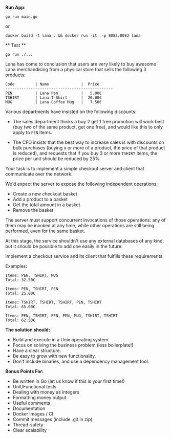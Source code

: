 **Run App**:
```
go run main.go
```
or
```
docker build -t lana . && docker run -it  -p 8082:8082 lana
```

** Test **
```
go run ./...
```



Lana has come to conclusion that users are very likely to buy awesome Lana merchandising from a physical store that sells the following 3 products:

```
Code         | Name              |  Price
-----------------------------------------------
PEN          | Lana Pen          |   5.00€
TSHIRT       | Lana T-Shirt      |  20.00€
MUG          | Lana Coffee Mug   |   7.50€
```

Various departments have insisted on the following discounts:

 * The sales department thinks a buy 2 get 1 free promotion will work best (buy two of the same product, get one free), and would like this to only apply to `PEN` items.

 * The CFO insists that the best way to increase sales is with discounts on bulk purchases (buying x or more of a product, the price of that product is reduced), and requests that if you buy 3 or more `TSHIRT` items, the price per unit should be reduced by 25%.

Your task is to implement a simple checkout server and client that communicate over the network.

We'd expect the server to expose the following independent operations:

- Create a new checkout basket
- Add a product to a basket
- Get the total amount in a basket
- Remove the basket

The server must support concurrent invocations of those operations: any of them may be invoked at any time, while other operations are still being performed, even for the same basket.

At this stage, the service shouldn't use any external databases of any kind, but it should be possible to add one easily in the future.

Implement a checkout service and its client that fulfills these requirements.

Examples:

    Items: PEN, TSHIRT, MUG
    Total: 32.50€

    Items: PEN, TSHIRT, PEN
    Total: 25.00€

    Items: TSHIRT, TSHIRT, TSHIRT, PEN, TSHIRT
    Total: 65.00€

    Items: PEN, TSHIRT, PEN, PEN, MUG, TSHIRT, TSHIRT
    Total: 62.50€

**The solution should:**

- Build and execute in a Unix operating system.
- Focus on solving the business problem (less boilerplate!)
- Have a clear structure.
- Be easy to grow with new functionality.
- Don't include binaries, and use a dependency management tool.

**Bonus Points For:**

- Be written in Go (let us know if this is your first time!)
- Unit/Functional tests
- Dealing with money as integers
- Formatting money output
- Useful comments
- Documentation
- Docker images / CI
- Commit messages (include .git in zip)
- Thread-safety
- Clear scalability



